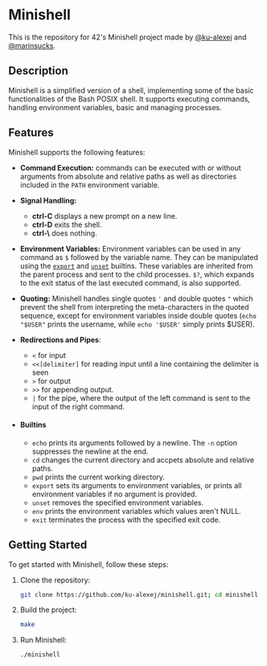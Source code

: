 # Minishell

This is the repository for 42's Minishell project made by [@ku-alexej](https://github.com/ku-alexej) and [@marinsucks](https://github.com/marinsucks).

## Description

Minishell is a simplified version of a shell, implementing some of the basic functionalities of the Bash POSIX shell. It supports executing commands, handling environment variables, basic and managing processes.

## Features

Minishell supports the following features:


- **Command Execution:** commands can be executed with or without arguments from absolute and relative paths as well as directories included in the `PATH` environment variable.

- **Signal Handling:**
	- __ctrl-C__ displays a new prompt on a new line.   
	- __ctrl-D__ exits the shell.  
	- __ctrl-\\__ does nothing.

- **Environment Variables:** Environment variables can be used in any command as `$` followed by the variable name. They can be manipulated using the [`export`](#builtins) and [`unset`](#builtins) builtins. These variables are inherited from the parent process and sent to the child processes. `$?`, which expands to the exit status of the last executed command, is also supported.

- **Quoting:** Minishell handles single quotes `'` and double quotes `"` which prevent the shell from interpreting the meta-characters in the quoted sequence, except for environment variables inside double quotes (`echo "$USER"` prints the username, while `echo '$USER'` simply prints $USER).

- **Redirections and Pipes**: 
	- `<` for input
	- `<<[delimiter]` for reading input until a line containing the delimiter is seen
	- `>` for output
	- `>>` for appending output.
	- `|` for the pipe, where the output of the left command is sent to the input of the right command.

- #### Builtins
	- `echo` prints its arguments followed by a newline. The  `-n` option suppresses the newline at the end.
	- `cd` changes the current directory and accpets absolute and relative paths. 
	- `pwd` prints the current working directory.
	- `export` sets its arguments to environment variables, or prints all environment variables if no argument is provided.
	- `unset` removes the specified environment variables.
	- `env` prints the environment variables which values aren't NULL.
	- `exit` terminates the process with the specified exit code.


## Getting Started

To get started with Minishell, follow these steps:

1. Clone the repository:
	```bash
	git clone https://github.com/ku-alexej/minishell.git; cd minishell
	```

2. Build the project:
	```bash
	make
	```

3. Run Minishell:
	```bash
	./minishell
	```

